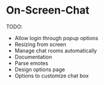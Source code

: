 # On-Screen-Chat

TODO:
- Allow login through popup options
- Resizing from screen
- Manage chat rooms automatically
- Documentation
- Parse emotes
- Design options page
- Options to customize chat box

